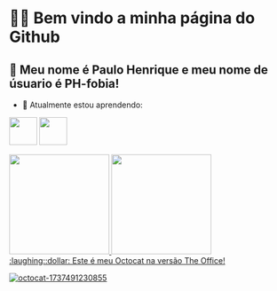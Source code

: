 # :star2::smile: Bem vindo a minha página do Github
## :boy: Meu nome é Paulo Henrique e meu nome de úsuario é PH-fobia!
- :blue_book: Atualmente estou aprendendo:
  
 <img src="https://cdn.jsdelivr.net/gh/devicons/devicon@latest/icons/javascript/javascript-original.svg" width= "50" height= "50" />  <img src="https://cdn.jsdelivr.net/gh/devicons/devicon@latest/icons/vscode/vscode-original-wordmark.svg" width= "50" height= "50" />

 <div>
<a href="https://github.com/PH-fobia">
<img loading="lazy" height="180em" src="https://github-readme-stats.vercel.app/api/top-langs/?username=PH-fobia&layout=compact&langs_count=7&theme=radical"/>
<img loading="lazy" height="180em" src="https://github-readme-stats.vercel.app/api?username=PH-fobia&show_icons=true&theme=radical&include_all_commits=true&count_private=true"/>
</div>
 :laughing::dollar: Este é meu Octocat na versão The Office!

  
![octocat-1737491230855](https://github.com/user-attachments/assets/eec5d6ff-2a0f-483d-8124-114f487ac982)




